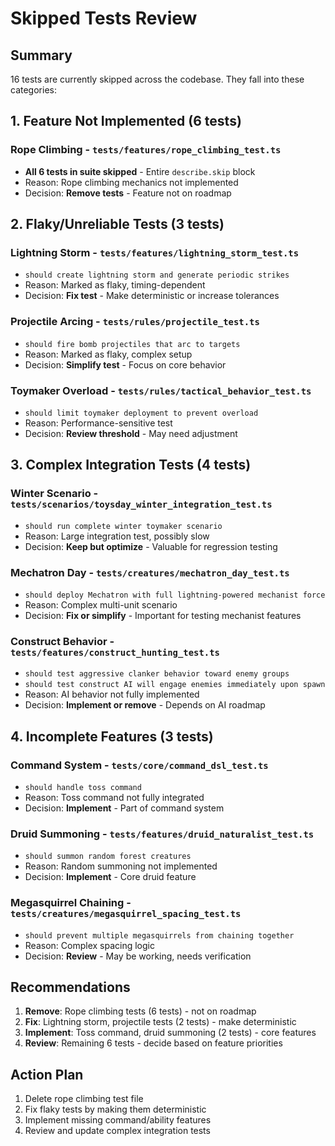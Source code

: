 # Skipped Tests Review

## Summary
16 tests are currently skipped across the codebase. They fall into these categories:

## 1. Feature Not Implemented (6 tests)
### Rope Climbing - `tests/features/rope_climbing_test.ts`
- **All 6 tests in suite skipped** - Entire `describe.skip` block
- Reason: Rope climbing mechanics not implemented
- Decision: **Remove tests** - Feature not on roadmap

## 2. Flaky/Unreliable Tests (3 tests)
### Lightning Storm - `tests/features/lightning_storm_test.ts`
- `should create lightning storm and generate periodic strikes`
- Reason: Marked as flaky, timing-dependent
- Decision: **Fix test** - Make deterministic or increase tolerances

### Projectile Arcing - `tests/rules/projectile_test.ts`
- `should fire bomb projectiles that arc to targets`
- Reason: Marked as flaky, complex setup
- Decision: **Simplify test** - Focus on core behavior

### Toymaker Overload - `tests/rules/tactical_behavior_test.ts`
- `should limit toymaker deployment to prevent overload`
- Reason: Performance-sensitive test
- Decision: **Review threshold** - May need adjustment

## 3. Complex Integration Tests (4 tests)
### Winter Scenario - `tests/scenarios/toysday_winter_integration_test.ts`
- `should run complete winter toymaker scenario`
- Reason: Large integration test, possibly slow
- Decision: **Keep but optimize** - Valuable for regression testing

### Mechatron Day - `tests/creatures/mechatron_day_test.ts`
- `should deploy Mechatron with full lightning-powered mechanist force`
- Reason: Complex multi-unit scenario
- Decision: **Fix or simplify** - Important for testing mechanist features

### Construct Behavior - `tests/features/construct_hunting_test.ts`
- `should test aggressive clanker behavior toward enemy groups`
- `should test construct AI will engage enemies immediately upon spawn`
- Reason: AI behavior not fully implemented
- Decision: **Implement or remove** - Depends on AI roadmap

## 4. Incomplete Features (3 tests)
### Command System - `tests/core/command_dsl_test.ts`
- `should handle toss command`
- Reason: Toss command not fully integrated
- Decision: **Implement** - Part of command system

### Druid Summoning - `tests/features/druid_naturalist_test.ts`
- `should summon random forest creatures`
- Reason: Random summoning not implemented
- Decision: **Implement** - Core druid feature

### Megasquirrel Chaining - `tests/creatures/megasquirrel_spacing_test.ts`
- `should prevent multiple megasquirrels from chaining together`
- Reason: Complex spacing logic
- Decision: **Review** - May be working, needs verification

## Recommendations
1. **Remove**: Rope climbing tests (6 tests) - not on roadmap
2. **Fix**: Lightning storm, projectile tests (2 tests) - make deterministic
3. **Implement**: Toss command, druid summoning (2 tests) - core features
4. **Review**: Remaining 6 tests - decide based on feature priorities

## Action Plan
1. Delete rope climbing test file
2. Fix flaky tests by making them deterministic
3. Implement missing command/ability features
4. Review and update complex integration tests
